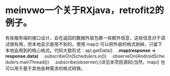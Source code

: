 # meinvwo一个关于RXjava，retrofit2的例子。
有些服务端的接口设计，会在返回的数据外层包裹一些额外信息，这些信息对于调试很有用，但本地显示是用不到的。使用 map() 可以把外层的格式剥掉，只留下本地会用到的核心格式。代码大致形式：api.getData()&#160;&#160;&#160;&#160;<b>.map(response -> response.data)</b>&#160;&#160;&#160;&#160;.subscribeOn(Schedulers.io())&#160;&#160;&#160;&#160;.observeOn(AndroidSchedulers.mainThread())&#160;&#160;&#160;&#160;.subscribe(observer);(详见本项目源码)当然，map() 也可以用于基于其他各种需求的格式转换。
